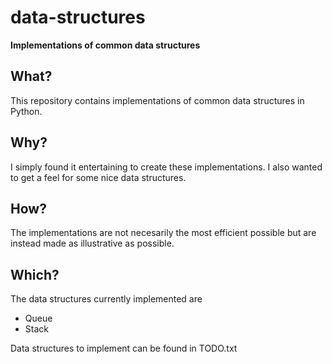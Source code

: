 # data-structures
**Implementations of common data structures**

## What?
This repository contains implementations of common data structures in Python. 

## Why?
I simply found it entertaining to create these implementations. I also wanted to get a feel for some nice data structures.

## How?
The implementations are not necesarily the most efficient possible but are instead made as illustrative as possible.

## Which?
The data structures currently implemented are

- Queue
- Stack

Data structures to implement can be found in TODO.txt
